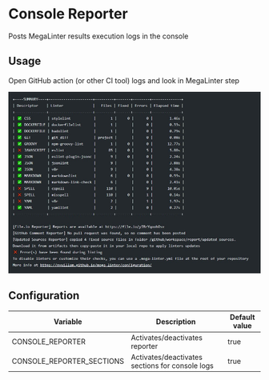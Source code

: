 # Console Reporter

Posts MegaLinter results execution logs in the console

## Usage

Open GitHub action (or other CI tool) logs and look in MegaLinter step

![Screenshot](../assets/images/ConsoleReporter.jpg)

## Configuration

| Variable                  | Description                                     | Default value |
|---------------------------|-------------------------------------------------|---------------|
| CONSOLE_REPORTER          | Activates/deactivates reporter                  | true          |
| CONSOLE_REPORTER_SECTIONS | Activates/deactivates sections for console logs | true          |

